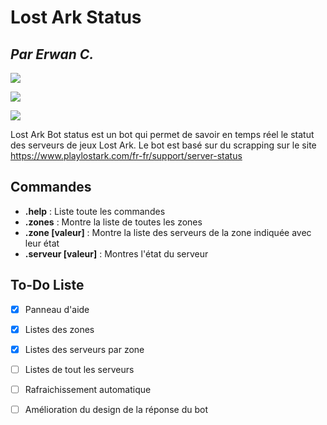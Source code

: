 # Lost Ark Status
## _Par Erwan C._

[![](https://img.shields.io/badge/Discord-7289DA?style=for-the-badge&logo=discord&logoColor=white)](https://discord.com/api/oauth2/authorize?client_id=942408497595813958&permissions=2048&scope=bot)

![](http://ForTheBadge.com/images/badges/made-with-python.svg)

[![](https://img.shields.io/badge/PayPal-00457C?style=for-the-badge&logo=paypal&logoColor=white)](https://paypal.me/erwanclx)

Lost Ark Bot status est un bot qui permet de savoir en temps réel le statut des serveurs de jeux Lost Ark.
Le bot est basé sur du scrapping sur le site https://www.playlostark.com/fr-fr/support/server-status

## Commandes

- **.help** : Liste toute les commandes
- **.zones** : Montre la liste de toutes les zones
- **.zone [valeur]** : Montre la liste des serveurs de la zone indiquée avec leur état
- **.serveur [valeur]** : Montres l'état du serveur

## To-Do Liste
- [x] Panneau d'aide
- [x] Listes des zones
- [x] Listes des serveurs par zone
- [ ] Listes de tout les serveurs
- [ ] Rafraichissement automatique
- [ ] Amélioration du design de la réponse du bot 

